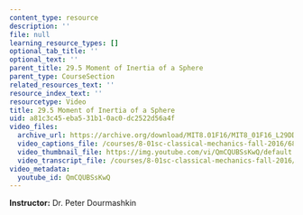 ```yaml
---
content_type: resource
description: ''
file: null
learning_resource_types: []
optional_tab_title: ''
optional_text: ''
parent_title: 29.5 Moment of Inertia of a Sphere
parent_type: CourseSection
related_resources_text: ''
resource_index_text: ''
resourcetype: Video
title: 29.5 Moment of Inertia of a Sphere
uid: a81c3c45-eba5-31b1-0ac0-dc2522d56a4f
video_files:
  archive_url: https://archive.org/download/MIT8.01F16/MIT8_01F16_L29DD01_360p.mp4
  video_captions_file: /courses/8-01sc-classical-mechanics-fall-2016/681c7e86878a5acc9625324a3c0fafdb_QmCQUBSsKwQ.vtt
  video_thumbnail_file: https://img.youtube.com/vi/QmCQUBSsKwQ/default.jpg
  video_transcript_file: /courses/8-01sc-classical-mechanics-fall-2016/5fc49ed201caf24a3f27b34f2de6017e_QmCQUBSsKwQ.pdf
video_metadata:
  youtube_id: QmCQUBSsKwQ
---
```


**Instructor:** Dr. Peter Dourmashkin